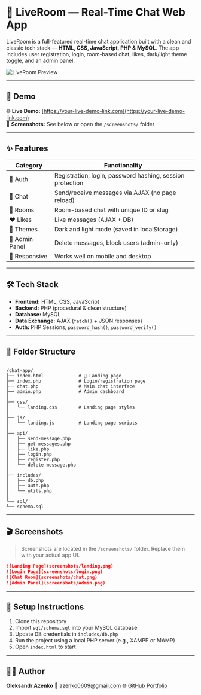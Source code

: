 # 💬 LiveRoom — Real-Time Chat Web App

LiveRoom is a full-featured real-time chat application built with a clean and classic tech stack — **HTML, CSS, JavaScript, PHP & MySQL**. The app includes user registration, login, room-based chat, likes, dark/light theme toggle, and an admin panel.

![LiveRoom Preview](screenshots/landing.png) <!-- Replace with your actual image -->

---

## 🚀 Demo

🌐 **Live Demo:** [https://your-live-demo-link.com](https://your-live-demo-link.com)  
📸 **Screenshots:** See below or open the `/screenshots/` folder

---

## ✨ Features

| Category        | Functionality                                                                 |
|----------------|--------------------------------------------------------------------------------|
| 🔐 Auth         | Registration, login, password hashing, session protection                     |
| 💬 Chat         | Send/receive messages via AJAX (no page reload)                                |
| 🧩 Rooms        | Room-based chat with unique ID or slug                                         |
| ❤️ Likes        | Like messages (AJAX + DB)                                                      |
| 🌙 Themes       | Dark and light mode (saved in localStorage)                                    |
| 👮 Admin Panel  | Delete messages, block users (admin-only)                                      |
| 📱 Responsive   | Works well on mobile and desktop                                               |

---

## 🛠 Tech Stack

- **Frontend:** HTML, CSS, JavaScript
- **Backend:** PHP (procedural & clean structure)
- **Database:** MySQL
- **Data Exchange:** AJAX (`fetch()` + JSON responses)
- **Auth:** PHP Sessions, `password_hash()`, `password_verify()`

---

## 📂 Folder Structure

```

/chat-app/
├── index.html             # 🌟 Landing page
├── index.php              # Login/registration page
├── chat.php               # Main chat interface
├── admin.php              # Admin dashboard
│
├── css/
│   └── landing.css        # Landing page styles
│
├── js/
│   └── landing.js         # Landing page scripts
│
├── api/
│   ├── send-message.php
│   ├── get-messages.php
│   ├── like.php
│   ├── login.php
│   ├── register.php
│   └── delete-message.php
│
├── includes/
│   ├── db.php
│   ├── auth.php
│   └── utils.php
│
└── sql/
└── schema.sql

````

---

## 🎬 Screenshots

> Screenshots are located in the `/screenshots/` folder. Replace them with your actual app UI.

```markdown
![Landing Page](screenshots/landing.png)
![Login Page](screenshots/login.png)
![Chat Room](screenshots/chat.png)
![Admin Panel](screenshots/admin.png)
````

---

## 📎 Setup Instructions

1. Clone this repository
2. Import `sql/schema.sql` into your MySQL database
3. Update DB credentials in `includes/db.php`
4. Run the project using a local PHP server (e.g., XAMPP or MAMP)
5. Open `index.html` to start

---

## 👨‍💻 Author

**Oleksandr Azenko**
📧 [azenko0609@gmail.com](mailto:azenko0609@gmail.com)
🌐 [GitHub Portfolio](https://github.com/Azenko01)
